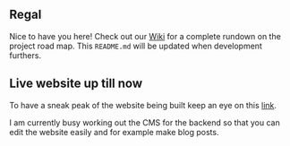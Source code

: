 ## Regal

Nice to have you here! Check out our [Wiki](https://github.com/mwdossantos/regal-dev/wiki) for a complete rundown on the project road map. This `README.md` will be updated when development furthers.

## Live website up till now

To have a sneak peak of the website being built keep an eye on this [link](https://mwdossantos.github.io/regal-dev/).

I am currently busy working out the CMS for the backend so that you can edit the website easily and for example make blog posts.
